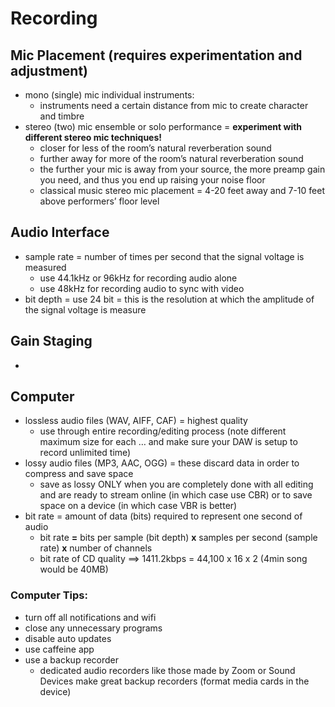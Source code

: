 # Recording

## **Mic Placement** \(requires experimentation and adjustment\)

* mono \(single\) mic individual instruments:
  * instruments need a certain distance from mic to create character and timbre
* stereo \(two\) mic ensemble or solo performance = **experiment with different stereo mic techniques!**
  * closer for less of the room’s natural reverberation sound
  * further away for more of the room’s natural reverberation sound
  * the further your mic is away from your source, the more preamp gain you need, and thus you end up raising your noise floor
  * classical music stereo mic placement = 4-20 feet away and 7-10 feet above performers’ floor level

## **Audio Interface**

* sample rate = number of times per second that the signal voltage is measured
  * use 44.1kHz or 96kHz for recording audio alone
  * use 48kHz for recording audio to sync with video
* bit depth = use 24 bit = this is the resolution at which the amplitude of the signal voltage is measure

## **Gain Staging**

* 
## **Computer**

* lossless audio files \(WAV, AIFF, CAF\) = highest quality
  * use through entire recording/editing process \(note different maximum size for each … and make sure your DAW is setup to record unlimited time\)
* lossy audio files \(MP3, AAC, OGG\) = these discard data in order to compress and save space
  * save as lossy ONLY when you are completely done with all editing and are ready to stream online \(in which case use CBR\) or to save space on a device \(in which case VBR is better\)
* bit rate = amount of data \(bits\) required to represent one second of audio
  * bit rate **=** bits per sample \(bit depth\) **x** samples per second \(sample rate\) **x** number of channels
  * bit rate of CD quality ==&gt;      1411.2kbps = 44,100 x 16 x 2          \(4min song would be 40MB\)

### Computer Tips:

* turn off all notifications and wifi
* close any unnecessary programs
* disable auto updates
* use caffeine app
* use a backup recorder
  * dedicated audio recorders like those made by Zoom or Sound Devices make great backup recorders \(format media cards in the device\)

